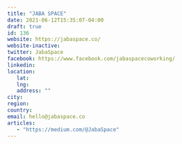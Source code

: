```yaml
---
title: "JABA SPACE"
date: 2021-06-12T15:35:07-04:00
draft: true
id: 136
website: https://jabaspace.co/
website-inactive: 
twitter: JabaSpace
facebook: https://www.facebook.com/jabaspacecoworking/
linkedin: 
location: 
   lat: 
   lng: 
   address: ""
city: 
region: 
country: 
email: hello@jabaspace.co
articles:
   - "https://medium.com/@JabaSpace"
---
```


